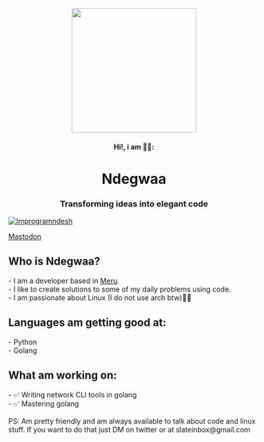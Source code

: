 <div align="center"><img width ="250" height = "250" src="https://media.giphy.com/media/v1.Y2lkPTc5MGI3NjExM2s5dWd5eWRycHFrZW85N2U4ZzN5M2Zqc3QybTZjenN4eGN6bGliciZlcD12MV9pbnRlcm5hbF9naWZfYnlfaWQmY3Q9cw/f6hnhHkks8bk4jwjh3/giphy.gif"/></div>
<h4 align="center">Hi!, i am 😶‍🌫️:<br><h1 align="center">Ndegwaa</h1></h4>
<h3 align="center">Transforming ideas into elegant code</h3>
<p align="left"><a href="https://twitter.com/Improgramndesh" alt="Improgram" target="blank"><img src="https://img.shields.io/twitter/follow/Improgramndesh?logo=twitter&style=for-the-badge" alt="Improgramndesh"/></a></p>
<a rel="me" href="https://mastodon.social/@amnotndesh">Mastodon</a>
<h2 align="left">Who is Ndegwaa?</h2>
- I am a developer based in <a href="https://maps.app.goo.gl/Av2fPazVuNSGpLvP9">Meru</a>.<br>
- I like to create solutions to some of my daily problems using code. <br>
- I am passionate about Linux (I do not use arch btw)🫴🏾<br>

<h2 align="left">Languages am getting good at: </h2>
- Python <br>
- Golang <br>

<h2 align="left">What am working on:</h2>
- ✅ Writing network CLI tools in golang <br>
- ✅ Mastering golang <br>
<br>
PS: Am pretty friendly and am always available to talk about code and linux stuff. If you want to do that just DM on twitter or at slateinbox@gmail.com
